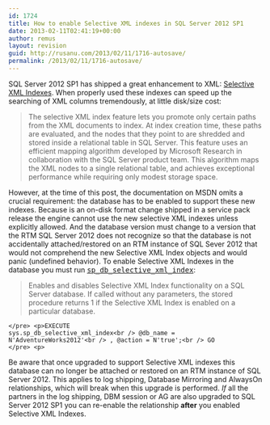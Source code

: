 ```yaml
---
id: 1724
title: How to enable Selective XML indexes in SQL Server 2012 SP1
date: 2013-02-11T02:41:19+00:00
author: remus
layout: revision
guid: http://rusanu.com/2013/02/11/1716-autosave/
permalink: /2013/02/11/1716-autosave/
---
```

SQL Server 2012 SP1 has shipped a great enhancement to XML: [Selective XML Indexes](http://msdn.microsoft.com/en-us/library/jj670108.aspx). When properly used these indexes can speed up the searching of XML columns tremendously, at little disk/size cost:

> The selective XML index feature lets you promote only certain paths from the XML documents to index. At index creation time, these paths are evaluated, and the nodes that they point to are shredded and stored inside a relational table in SQL Server. This feature uses an efficient mapping algorithm developed by Microsoft Research in collaboration with the SQL Server product team. This algorithm maps the XML nodes to a single relational table, and achieves exceptional performance while requiring only modest storage space.

However, at the time of this post, the documentation on MSDN omits a crucial requirement: the database has to be enabled to support these new indexes. Because is an on-disk format change shipped in a service pack release the engine cannot use the new selective XML indexes unless explicitly allowed. And the database version must change to a version that the RTM SQL Server 2012 does not recognize so that the database is not accidentally attached/restored on an RTM instance of SQL Sever 2012 that would not comprehend the new Selective XML Index objects and would panic (undefined behavior). To enable Selective XML Indexes in the database you must run [<tt>sp_db_selective_xml_index</tt>](http://msdn.microsoft.com/en-us/library/jj670102.aspx):

> Enables and disables Selective XML Index functionality on a SQL Server database. If called without any parameters, the stored procedure returns 1 if the Selective XML Index is enabled on a particular database.

<code class="prettyprint lang-sql">&lt;/pre>
&lt;p>EXECUTE sys.sp_db_selective_xml_index&lt;br />
    @db_name = N'AdventureWorks2012'&lt;br />
  , @action = N'true';&lt;br />
GO
&lt;/pre>
&lt;p></code>

Be aware that once upgraded to support Selective XML indexes this database can no longer be attached or restored on an RTM instance of SQL Server 2012. This applies to log shipping, Database Mirroring and AlwaysOn relationships, which will break when this upgrade is performed. _If_ all the partners in the log shipping, DBM session or AG are also upgraded to SQL Server 2012 SP1 you can re-enable the relationship **after** you enabled Selective XML Indexes.